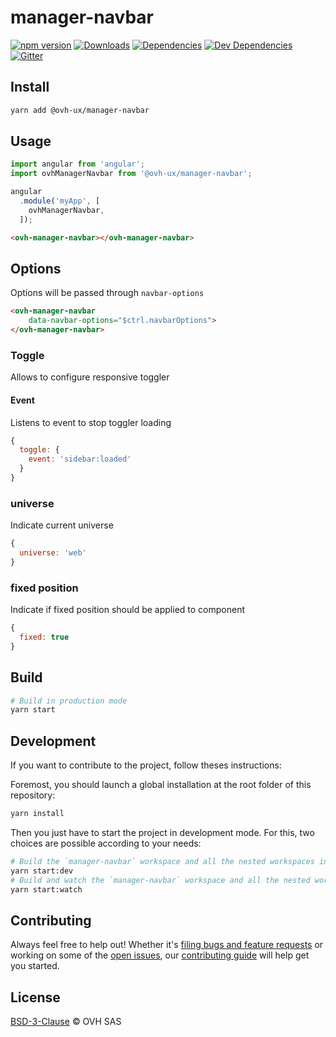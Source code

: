 # manager-navbar

[![npm version](https://badgen.net/npm/v/@ovh-ux/manager-navbar)](https://www.npmjs.com/package/@ovh-ux/manager-navbar) [![Downloads](https://badgen.net/npm/dt/@ovh-ux/manager-navbar)](https://npmjs.com/package/@ovh-ux/manager-navbar) [![Dependencies](https://badgen.net/david/dep/ovh-ux/manager/packages/manager/modules/navbar)](https://npmjs.com/package/@ovh-ux/manager-navbar?activeTab=dependencies) [![Dev Dependencies](https://badgen.net/david/dev/ovh-ux/manager/packages/manager/modules/navbar)](https://npmjs.com/package/@ovh-ux/manager-navbar?activeTab=dependencies) [![Gitter](https://badgen.net/badge/gitter/ovh-ux/blue?icon=gitter)](https://gitter.im/ovh/ux)

## Install

```sh
yarn add @ovh-ux/manager-navbar
```

## Usage

```js
import angular from 'angular';
import ovhManagerNavbar from '@ovh-ux/manager-navbar';

angular
  .module('myApp', [
    ovhManagerNavbar,
  ]);
```

```html
<ovh-manager-navbar></ovh-manager-navbar>
````

## Options

Options will be passed through `navbar-options`

```html
<ovh-manager-navbar
    data-navbar-options="$ctrl.navbarOptions">
</ovh-manager-navbar>
````

### Toggle

Allows to configure responsive toggler

#### Event

Listens to event to stop toggler loading

```js
{
  toggle: {
    event: 'sidebar:loaded'
  }
}
```

### universe

Indicate current universe

```js
{
  universe: 'web'
}
```

### fixed position

Indicate if fixed position should be applied to component

```js
{
  fixed: true
}
```


## Build

```sh
# Build in production mode
yarn start
```

## Development

If you want to contribute to the project, follow theses instructions:

Foremost, you should launch a global installation at the root folder of this repository:

```sh
yarn install
```

Then you just have to start the project in development mode. For this, two choices are possible according to your needs:

```sh
# Build the `manager-navbar` workspace and all the nested workspaces in development mode and watch only `manager-navbar` workspace
yarn start:dev
# Build and watch the `manager-navbar` workspace and all the nested workspaces in development mode
yarn start:watch
```

## Contributing

Always feel free to help out! Whether it's [filing bugs and feature requests](https://github.com/ovh/manager/issues/new) or working on some of the [open issues](https://github.com/ovh/manager/issues), our [contributing guide](https://github.com/ovh/manager/blob/master/CONTRIBUTING.md) will help get you started.

## License

[BSD-3-Clause](LICENSE) © OVH SAS
